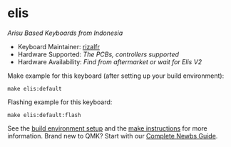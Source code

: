 # elis

*Arisu Based Keyboards from Indonesia*

* Keyboard Maintainer: [rizalfr](https://github.com/rizalfr)
* Hardware Supported: *The PCBs, controllers supported*
* Hardware Availability: *Find from aftermarket or wait for Elis V2*

Make example for this keyboard (after setting up your build environment):

    make elis:default

Flashing example for this keyboard:

    make elis:default:flash

See the [build environment setup](https://docs.qmk.fm/#/getting_started_build_tools) and the [make instructions](https://docs.qmk.fm/#/getting_started_make_guide) for more information. Brand new to QMK? Start with our [Complete Newbs Guide](https://docs.qmk.fm/#/newbs).
